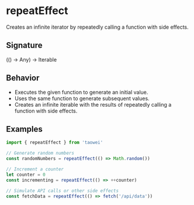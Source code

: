 # repeatEffect

Creates an infinite iterator by repeatedly calling a function with side effects.

## Signature
(() -> Any) -> Iterable

## Behavior
- Executes the given function to generate an initial value.
- Uses the same function to generate subsequent values.
- Creates an infinite iterable with the results of repeatedly calling a function with side effects.

## Examples
```javascript
import { repeatEffect } from 'taowei'

// Generate random numbers
const randomNumbers = repeatEffect(() => Math.random())

// Increment a counter
let counter = 0
const incrementing = repeatEffect(() => ++counter)

// Simulate API calls or other side effects
const fetchData = repeatEffect(() => fetch('/api/data'))
```
